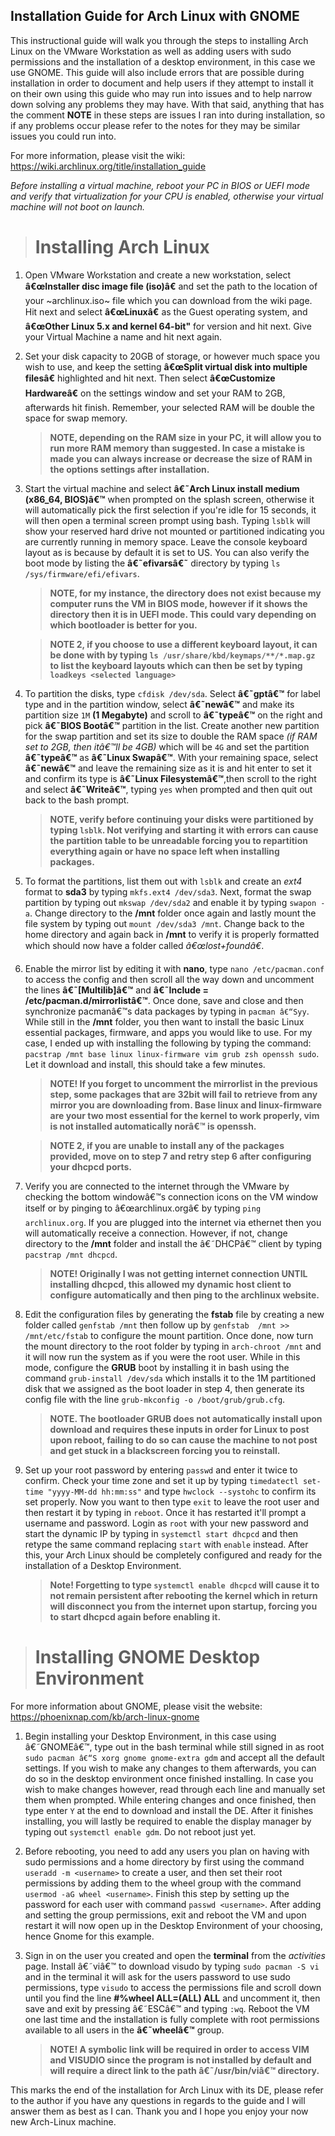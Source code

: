 
## Installation Guide for Arch Linux with GNOME

This instructional guide will walk you through the steps to installing Arch Linux on the VMware Workstation as well as adding users with sudo permissions and the installation of a desktop environment, in this case we use GNOME. This guide will also include errors that are possible during installation in order to document and help users if they attempt to install it on their own using this guide who may run into issues and to help narrow down solving any problems they may have. With that said, anything that has the comment **NOTE** in these steps are issues I ran into during installation, so if any problems occur please refer to the notes for they may be similar issues you could run into.

For more information, please visit the wiki: https://wiki.archlinux.org/title/installation_guide

*Before installing a virtual machine, reboot your PC in BIOS or UEFI mode and verify that virtualization for your CPU is enabled, otherwise your virtual machine will not boot on launch.*

> # Installing Arch Linux
1. Open VMware Workstation and create a new workstation, select **â€œInstaller disc image file (iso)â€** and set the path to the location of your ~archlinux.iso~ file which you can download from the wiki page. Hit next and select **â€œLinuxâ€** as the Guest operating system, and **â€œOther Linux 5.x and kernel 64-bit"** for version and hit next. Give your Virtual Machine a name and hit next again.

2. Set your disk capacity to 20GB of storage, or however much space you wish to use, and keep the setting **â€œSplit virtual disk into multiple filesâ€** highlighted and hit next. Then select **â€œCustomize Hardwareâ€** on the settings window and set your RAM to 2GB, afterwards hit finish. Remember, your selected RAM will be double the space for swap memory.
   > **NOTE, depending on the RAM size in your PC, it will allow you to run more RAM memory than suggested. In case a mistake is made you can always increase or decrease the size of RAM in the options settings after installation.**
3. Start the virtual machine and select **â€˜Arch Linux install medium (x86_64, BIOS)â€™** when prompted on the splash screen, otherwise it will automatically pick the first selection if you're idle for 15 seconds, it will then open a terminal screen prompt using bash. Typing `lsblk` will show your reserved hard drive not mounted or partitioned indicating you are currently running in memory space. Leave the console keyboard layout as is because by default it is set to US. You can also verify the boot mode by listing the **â€˜efivarsâ€˜** directory by typing `ls /sys/firmware/efi/efivars`.
   > **NOTE, for my instance, the directory does not exist because my computer runs the VM in BIOS mode, however if it shows the directory then it is in UEFI mode. This could vary depending on which bootloader is better for you.**
   
   > **NOTE 2, if you choose to use a different keyboard layout, it can be done with by typing `ls /usr/share/kbd/keymaps/**/*.map.gz` to list the keyboard layouts which can then be set by typing `loadkeys <selected language>`**
4. To partition the disks, type `cfdisk /dev/sda`. Select **â€˜gptâ€™** for label type and in the partition window, select **â€˜newâ€™** and make its partition size `1M` **(1 Megabyte)** and scroll to **â€˜typeâ€™** on the right and pick **â€˜BIOS Bootâ€™** partition in the list. Create another new partition for the swap partition and set its size to double the RAM space *(if RAM set to 2GB, then itâ€™ll be 4GB)* which will be `4G` and set the partition **â€˜typeâ€™** as **â€˜Linux Swapâ€™**. With your remaining space, select **â€˜newâ€™** and leave the remaining size as it is and hit enter to set it and confirm its type is **â€˜Linux Filesystemâ€™**,then scroll to the right and select **â€˜Writeâ€™**, typing `yes` when prompted and then quit out back to the bash prompt.
   > **NOTE, verify before continuing your disks were partitioned by typing `lsblk`. Not verifying and starting it with errors can cause the partition table to be unreadable forcing you to repartition everything again or have no space left when installing packages.**
5. To format the partitions, list them out with `lsblk` and create an *ext4* format to **sda3** by typing `mkfs.ext4 /dev/sda3`. Next, format the swap partition by typing out `mkswap /dev/sda2` and enable it by typing `swapon -a`. Change directory to the **/mnt** folder once again and lastly mount the file system by typing out `mount /dev/sda3 /mnt`. Change back to the home directory and again back in **/mnt** to verify it is properly formatted which should now have a folder called *â€œlost+foundâ€*.
6. Enable the mirror list by editing it with **nano**, type `nano /etc/pacman.conf` to access the config and then scroll all the way down and uncomment the lines **â€˜[Multilib]â€™** and **â€˜Include = /etc/pacman.d/mirrorlistâ€™**. Once done, save and close and then synchronize pacmanâ€™s data packages by typing in `pacman â€“Syy`. While still in the **/mnt** folder, you then want to install the basic Linux essential packages, firmware, and apps you would like to use. For my case, I ended up with installing the following by typing the command: `pacstrap /mnt base linux linux-firmware vim grub zsh openssh sudo`. Let it download and install, this should take a few minutes.
   > **NOTE! If you forget to uncomment the mirrorlist in the previous step, some packages that are 32bit will fail to retrieve from any mirror you are downloading from. Base linux and linux-firmware are your two most essential for the kernel to work properly, vim is not installed automatically norâ€™ is openssh.**

   > **NOTE 2, if you are unable to install any of the packages provided, move on to step 7 and retry step 6 after configuring your dhcpcd ports.**
7. Verify you are connected to the internet through the VMware by checking the bottom windowâ€™s connection icons on the VM window itself or by pinging to â€œarchlinux.orgâ€ by typing `ping archlinux.org`. If you are plugged into the internet via ethernet then you will automatically receive a connection. However, if not, change directory to the **/mnt** folder and install the â€˜DHCPâ€™ client by typing `pacstrap /mnt dhcpcd`.
   >**NOTE! Originally I was not getting internet connection UNTIL installing dhcpcd, this allowed my dynamic host client to configure automatically and then ping to the archlinux website.**
8. Edit the configuration files by generating the **fstab** file by creating a new folder called `genfstab /mnt` then follow up by `genfstab  /mnt >> /mnt/etc/fstab` to configure the mount partition. Once done, now turn the mount directory to the root folder by typing in `arch-chroot /mnt` and it will now run the system as if you were the root user. While in this mode, configure the **GRUB** boot by installing it in bash using the command `grub-install /dev/sda` which installs it to the 1M partitioned disk that we assigned as the boot loader in step 4, then generate its config file with the line `grub-mkconfig -o /boot/grub/grub.cfg`.
   > **NOTE. The bootloader GRUB does not automatically install upon download and requires these inputs in order for Linux to post upon reboot, failing to do so can cause the machine to not post and get stuck in a blackscreen forcing you to reinstall.**
9. Set up your root password by entering `passwd` and enter it twice to confirm. Check your time zone and set it up by typing `timedatectl set-time "yyyy-MM-dd hh:mm:ss"` and type `hwclock --systohc` to confirm its set properly. Now you want to then type `exit` to leave the root user and then restart it by typing in `reboot`. Once it has restarted it'll prompt a username and password. Login as `root` with your new password and start the dynamic IP by typing in `systemctl start dhcpcd` and then retype the same command replacing `start` with `enable` instead. After this, your Arch Linux should be completely configured and ready for the installation of a Desktop Environment.
    > **Note! Forgetting to type `systemctl enable dhcpcd` will cause it to not remain persistent after rebooting the kernel which in return will disconnect you from the internet upon startup, forcing you to start dhcpcd again before enabling it.**


> # Installing GNOME Desktop Environment
   For more information about GNOME, please visit the website: https://phoenixnap.com/kb/arch-linux-gnome 

  1.  Begin installing your Desktop Environment, in this case using â€˜GNOMEâ€™, type out in the bash terminal while still signed in as root `sudo pacman â€“S xorg gnome gnome-extra gdm` and accept all the default settings. If you wish to make any changes to them afterwards, you can do so in the desktop environment once finished installing. In case you wish to make changes however, read through each line and manually set them when prompted. While entering changes and once finished, then type enter `Y` at the end to download and install the DE. After it finishes installing, you will lastly be required to enable the display manager by typing out `systemctl enable gdm`. Do not reboot just yet.
   
  2.  Before rebooting, you need to add any users you plan on having with sudo permissions and a home directory by first using the command `useradd -m <username>` to create a user, and then set their root permissions by adding them to the wheel group with the command `usermod -aG wheel <username>`. Finish this step by setting up the password for each user with command `passwd <username>`. After adding and setting the group permissions, exit and reboot the VM and upon restart it will now open up in the Desktop Environment of your choosing, hence Gnome for this example.

1. Sign in on the user you created and open the **terminal** from the *activities* page. Install â€˜viâ€™ to download visudo by typing `sudo pacman -S vi` and in the terminal it will ask for the users password to use sudo permissions, type `visudo` to access the permissions file and scroll down until you find the line **#%wheel ALL=(ALL) ALL** and uncomment it, then save and exit by pressing â€˜ESCâ€™ and typing `:wq`. Reboot the VM one last time and the installation is fully complete with root permissions available to all users in the **â€˜wheelâ€™** group. 
   > **NOTE! A symbolic link will be required in order to access VIM and VISUDIO since the program is not installed by default and will require a direct link to the path â€˜/usr/bin/viâ€™ directory.**

This marks the end of the installation for Arch Linux with its DE, please refer to the author if you have any questions in regards to the guide and I will answer them as best as I can. Thank you and I hope you enjoy your now new Arch-Linux machine.
